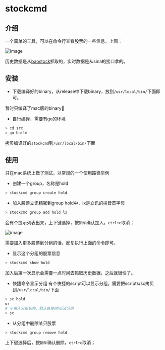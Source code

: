 # stockcmd

## 介绍

一个简单的工具，可以在命令行查看股票的一些信息，上图：

![image](https://github.com/upwell/stockcmd/blob/master/images/sc1.png)

历史数据是从[baostock][1]抓取的，实时数据是从sina的接口拿的。

## 安装

- 下载编译好的binary，从release中下载binary，放到`/usr/local/bin/`下面即可。

暂时只编译了mac版的binary🤣

- 自行编译，需要有go的环境
```bash
> cd src
> go build
``` 
拷贝编译好的`stockcmd`到`/usr/local/bin/`下面

## 使用

只在mac系统上做了测试，以常规的一个使用路径举例

- 创建一个group，名称是hold
```bash
> stockcmd group create hold
```

- 加入股票立讯精密到group hold中，lx是立讯的拼音首字母
```bash
> stockcmd group add hold lx
```
会有个提示列表出来，上下键选择，按`回车`确认加入，`ctrl+c`取消；

![image](https://github.com/upwell/stockcmd/blob/master/images/sc2.png)

需要加入更多股票到分组的话，反复执行上面的命令即可。

- 显示这个分组的股票信息
```bash
> stockcmd show hold
```
加入后第一次显示会需要一点时间去抓取历史数据，之后就很快了。

- 快捷命令显示分组
有个快捷的script可以显示分组，需要把scripts/sc拷贝到`/usr/local/bin/`下面
```bash
> sc hold
or
# 不输入分组名称，默认会使用hold分组
> sc 
```

- 从分组中删除某只股票
```bash
> stockcmd group remove hold
```
上下键选择后，按`回车`确认删除，`ctrl+c`取消；


[1]: http://baostock.com